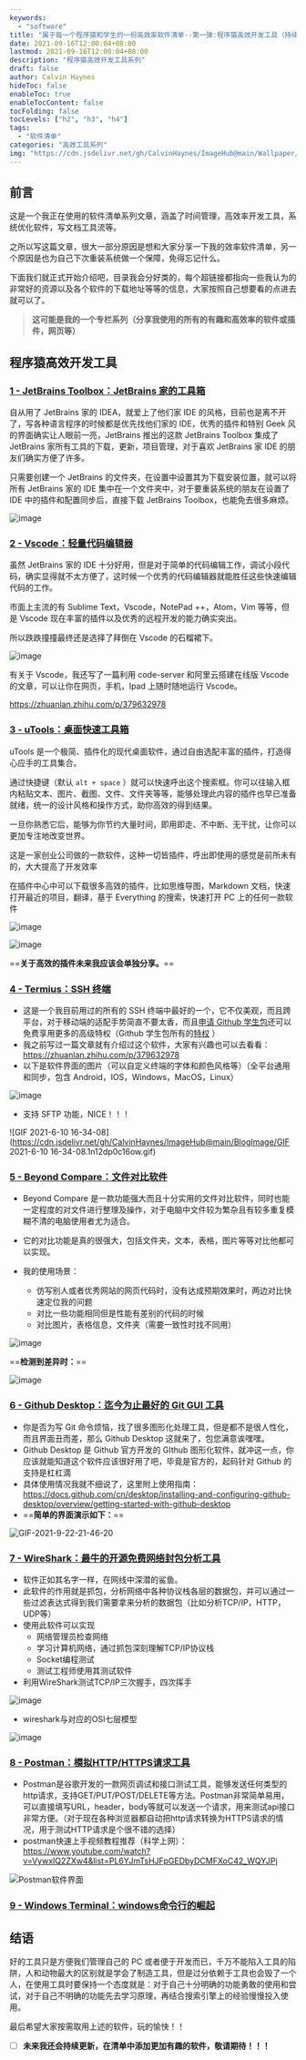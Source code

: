 ```yaml
---
keywords:
  - "software"
title: "属于每一个程序猿和学生的一份高效率软件清单--第一弹:程序猿高效开发工具（持续更新）"
date: 2021-09-16T12:00:04+08:00
lastmod: 2021-09-16T12:00:04+08:00
description: "程序猿高效开发工具系列"
draft: false
author: Calvin Haynes
hideToc: false
enableToc: true
enableTocContent: false
tocFolding: false
tocLevels: ["h2", "h3", "h4"]
tags:
  - "软件清单"
categories: "高效工具系列"
img: "https://cdn.jsdelivr.net/gh/CalvinHaynes/ImageHub@main/Wallpaper/wallpaper-7-type.png"
---
```


## 前言

这是一个我正在使用的软件清单系列文章，涵盖了时间管理，高效率开发工具，系统优化软件，写文档工具流等。

之所以写这篇文章，很大一部分原因是想和大家分享一下我的效率软件清单，另一个原因是也为自己下次重装系统做一个保障，免得忘记什么。

下面我们就正式开始介绍吧，目录我会分好类的，每个超链接都指向一些我认为的非常好的资源以及各个软件的下载地址等等的信息，大家按照自己想要看的点进去就可以了。

> **这可能是我的一个专栏系列（分享我使用的所有的有趣和高效率的软件或插件，网页等）**

## 程序猿高效开发工具

### [1 - JetBrains Toolbox：JetBrains 家的工具箱 ](https://www.jetbrains.com/toolbox-app/)

自从用了 JetBrains 家的 IDEA，就爱上了他们家 IDE 的风格，目前也是离不开了，写各种语言程序的时候都是优先找他们家的 IDE，优秀的插件和特别 Geek 风的界面确实让人眼前一亮，JetBrains 推出的这款 JetBrains Toolbox 集成了 JetBrains 家所有工具的下载，更新，项目管理，对于喜欢 JetBrains 家 IDE 的朋友们确实方便了许多。

只需要创建一个 JetBrains 的文件夹，在设置中设置其为下载安装位置，就可以将所有 JetBrains 家的 IDE 集中在一个文件夹中，对于要重装系统的朋友在设置了 IDE 中的插件和配置同步后，直接下载 JetBrains Toolbox，也能免去很多麻烦。

![image](https://cdn.jsdelivr.net/gh/CalvinHaynes/ImageHub@main/BlogImage/image.31wguugc2gk.png)

### [2 - Vscode：轻量代码编辑器](https://code.visualstudio.com/)

虽然 JetBrains 家的 IDE 十分好用，但是对于简单的代码编辑工作，调试小段代码，确实显得就不太方便了，这时候一个优秀的代码编辑器就能胜任这些快速编辑代码的工作。

市面上主流的有 Sublime Text，Vscode，NotePad ++，Atom，Vim 等等，但是 Vscode 现在丰富的插件以及优秀的远程开发的能力确实突出。

所以跌跌撞撞最终还是选择了拜倒在 Vscode 的石榴裙下。

![image](https://cdn.jsdelivr.net/gh/CalvinHaynes/ImageHub@main/BlogImage/image.mtp4udsaeb4.png)

有关于 Vscode，我还写了一篇利用 code-server 和阿里云搭建在线版 Vscode 的文章，可以让你在网页，手机，Ipad 上随时随地运行 Vscode。

https://zhuanlan.zhihu.com/p/379632978

### [3 - uTools：桌面快速工具箱](https://u.tools/)

uTools 是一个极简、插件化的现代桌面软件，通过自由选配丰富的插件，打造得心应手的工具集合。

通过快捷键（默认 `alt + space` ）就可以快速呼出这个搜索框。你可以往输入框内粘贴文本、图片、截图、文件、文件夹等等，能够处理此内容的插件也早已准备就绪，统一的设计风格和操作方式，助你高效的得到结果。

一旦你熟悉它后，能够为你节约大量时间，即用即走、不中断、无干扰，让你可以更加专注地改变世界。

这是一家创业公司做的一款软件，这种一切皆插件，呼出即使用的感觉是前所未有的，大大提高了开发效率

在插件中心中可以下载很多高效的插件，比如思维导图，Markdown 文档，快速打开最近的项目，翻译，基于 Everything 的搜索，快速打开 PC 上的任何一款软件

![image](https://cdn.jsdelivr.net/gh/CalvinHaynes/ImageHub@main/BlogImage/image.4neb3udouo00.png)

![image](https://cdn.jsdelivr.net/gh/CalvinHaynes/ImageHub@main/BlogImage/image.2l8ggbrf1y00.png)

==**关于高效的插件未来我应该会单独分享。**==

### [4 - Termius：SSH 终端](https://www.termius.com/)

- 这是一个我目前用过的所有的 SSH 终端中最好的一个，它不仅美观，而且跨平台，对于移动端的适配手势简直不要太香，而且[申请 Github 学生包](https://blog.csdn.net/u012195214/article/details/87214085)还可以免费享用更多的高级特权（Github 学生包所有的[特权](https://education.github.com/pack/offers) ）
- 我之前写过一篇文章就有介绍过这个软件，大家有兴趣也可以去看看：https://zhuanlan.zhihu.com/p/379632978
- 以下是软件界面的图片（可以自定义终端的字体和颜色风格等）（全平台通用和同步，包含 Android，IOS，Windows，MacOS，Linux）

![image](https://cdn.jsdelivr.net/gh/CalvinHaynes/ImageHub@main/BlogImage/image.2e00phmhdyck.png)

- 支持 SFTP 功能，NICE！！！

![GIF 2021-6-10 16-34-08](https://cdn.jsdelivr.net/gh/CalvinHaynes/ImageHub@main/BlogImage/GIF 2021-6-10 16-34-08.1n12dp0c16ow.gif)

### [5 - Beyond Compare：文件对比软件](https://www.beyondcomparepro.com/download)

- Beyond Compare 是一款功能强大而且十分实用的文件对比软件，同时也能一定程度的对文件进行整理及操作，对于电脑中文件较为繁杂且有较多重复模糊不清的电脑使用者尤为适合。

- 它的对比功能是真的很强大，包括文件夹，文本，表格，图片等等对比他都可以实现。
- 我的使用场景：
  - 仿写别人或者优秀网站的网页代码时，没有达成预期效果时，两边对比快速定位我的问题
  - 对比一些功能相同但是性能有差别的代码的时候
  - 对比图片，表格信息，文件夹（需要一致性时找不同用）

![image](https://cdn.jsdelivr.net/gh/CalvinHaynes/ImageHub@main/BlogImage/image.q22z3o8eark.png)

==**检测到差异时：**==

![image](https://cdn.jsdelivr.net/gh/CalvinHaynes/ImageHub@main/BlogImage/image.5llp6d8z8jk0.png)

### [6 - Github Desktop：迄今为止最好的 Git GUI 工具](https://desktop.github.com/)

- 你是否为写 Git 命令烦恼，找了很多图形化处理工具，但是都不是很人性化，而且界面丑而差，那么 Github Desktop 这就来了，包您满意诶嘿嘿。
- Github Desktop 是 Github 官方开发的 GIthub 图形化软件，就冲这一点，你应该就能知道这个软件应该很好用了吧，毕竟是官方的，起码针对 Github 的支持是杠杠滴
- 具体使用情况我就不细说了，这里附上使用指南：https://docs.github.com/cn/desktop/installing-and-configuring-github-desktop/overview/getting-started-with-github-desktop
- ==**简单的界面演示如下：**==

![GIF-2021-9-22-21-46-20](https://cdn.jsdelivr.net/gh/CalvinHaynes/ImageHub@main/BlogImage/GIF-2021-9-22-21-46-20.szft3tbxetc.gif)

### [7 - WireShark：最牛的开源免费网络封包分析工具](https://www.wireshark.org/)

- 软件正如其名字一样，在网线中深潜的鲨鱼。
- 此软件的作用就是抓包，分析网络中各种协议栈各层的数据包，并可以通过一些过滤表达式得到我们需要拿来分析的数据包（比如分析TCP/IP，HTTP，UDP等）
- 使用此软件可以实现
  - 网络管理员检查网络
  - 学习计算机网络，通过抓包深刻理解TCP/IP协议栈
  - Socket编程测试
  - 测试工程师使用其测试软件
- 利用WireShark测试TCP/IP三次握手，四次挥手

![image](https://cdn.jsdelivr.net/gh/CalvinHaynes/ImageHub@main/BlogImage/image.58ghbuhdekg0.png)

- wireshark与对应的OSI七层模型

![image](https://cdn.jsdelivr.net/gh/CalvinHaynes/ImageHub@main/BlogImage/image.78rko7uidos0.png)

### [8 - Postman：模拟HTTP/HTTPS请求工具](https://www.postman.com/)

- Postman是谷歌开发的一款网页调试和接口测试工具，能够发送任何类型的http请求，支持GET/PUT/POST/DELETE等方法。Postman非常简单易用，可以直接填写URL，header，body等就可以发送一个请求，用来测试api接口非常方便。（对于现在各种浏览器都自动把http请求转换为HTTPS请求的情况，用于测试HTTP请求是个很不错的选择）
- postman快速上手视频教程推荐（科学上网）：https://www.youtube.com/watch?v=VywxIQ2ZXw4&list=PL6YJmTsHJFpGEDbyDCMFXoC42_WQYJPj

![Postman软件界面](https://cdn.jsdelivr.net/gh/CalvinHaynes/ImageHub@main/BlogImage/Postman软件界面.3gapnq6u1ci0.png)

### [9 - Windows Terminal：windows命令行的崛起](https://www.microsoft.com/zh-cn/p/windows-terminal/9n0dx20hk701?activetab=pivot:overviewtab)



## 结语

好的工具只是方便我们管理自己的 PC 或者便于开发而已，千万不能陷入工具的陷阱，人和动物最大的区别就是学会了制造工具，但是过分依赖于工具也会毁了一个人，在使用工具时要保持一个态度就是：对于自己十分明确的功能勇敢的使用和尝试，对于自己不明确的功能先去学习原理，再结合搜索引擎上的经验慢慢投入使用。

最后希望大家按需取用上述的软件，玩的愉快！！

- [ ] **未来我还会持续更新，在清单中添加更加有趣的软件，敬请期待！！！**

